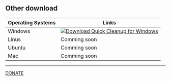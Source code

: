## Other download
|  Operating Systems | Links  |
| ------------ | ------------ |
| Windows | [![Download Quick Cleanup for Windows](https://a.fsdn.com/con/app/sf-download-button)](https://sourceforge.net/projects/quick-cleanup-for-windows/files/latest/download)  |
| Linus | Comming soon  |
| Ubuntu| Comming soon  |
| Mac | Comming soon  |

--------------------
[DONATE](donation "Donation 0,5 dollars")

